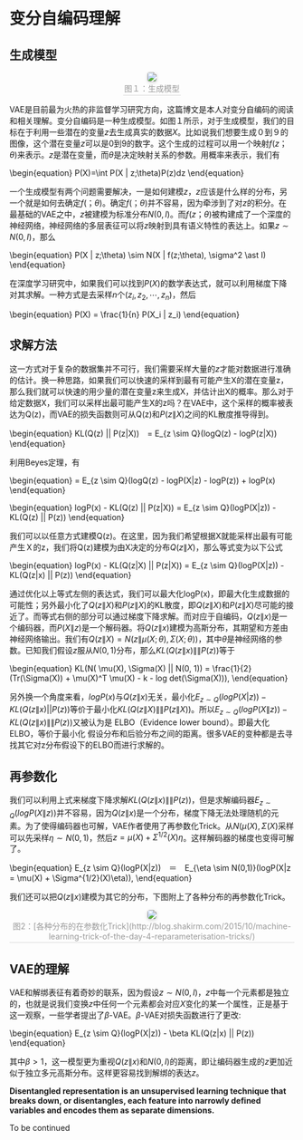 <head>
    <script src="https://cdn.mathjax.org/mathjax/latest/MathJax.js?config=TeX-AMS-MML_HTMLorMML" type="text/javascript"></script>
    <script type="text/x-mathjax-config">
        MathJax.Hub.Config({
            tex2jax: {
            skipTags: ['script', 'noscript', 'style', 'textarea', 'pre'],
            inlineMath: [['$','$']]
            }
        });
    </script>
</head>


# 变分自编码理解

## 生成模型
<center>
    <img style="border-radius: 0.2525em;
    box-shadow: 0 2px 4px 0 rgba(34,36,38,.12),0 2px 6px 0 rgba(34,36,38,.08);" 
    src="https://raw.githubusercontent.com/Kaimaoge/Kaimaoge.github.io/master/images/generative.png">
    <br>
    <div style="color:orange; border-bottom: 1px solid #d9d9d9;
    display: inline-block;
    color: #999;
    padding: 2px;">图１：生成模型</div>
</center>

VAE是目前最为火热的非监督学习研究方向，这篇博文是本人对变分自编码的阅读和相关理解。变分自编码是一种生成模型。如图１所示，对于生成模型，我们的目标在于利用一些潜在的变量$z$去生成真实的数据$X$。比如说我们想要生成０到９的图像，这个潜在变量$z$可以是0到9的数字。这个生成的过程可以用一个映射$f(z；\theta)$来表示。$z$是潜在变量，而$\theta$是决定映射关系的参数。用概率来表示，我们有

\begin{equation}
P(X)=\int P(X | z;\theta)P(z)dz
\end{equation}

一个生成模型有两个问题需要解决，一是如何建模$z$，$z$应该是什么样的分布，另一个就是如何去确定$f(；\theta)$。确定$f(；\theta)$并不容易，因为牵涉到了对$z$的积分。在最基础的VAE之中，$z$被建模为标准分布$N(0,I)$。而$f(z；\theta)$被构建成了一个深度的神经网络，神经网络的多层表征可以将$z$映射到具有语义特性的表达上。如果$z \sim N(0,I)$，那么

\begin{equation}
P(X | z;\theta) \sim N(X | f(z;\theta), \sigma^2 \ast I)
\end{equation}

在深度学习研究中，如果我们可以找到$P(X)$的数学表达式，就可以利用梯度下降对其求解。一种方式是去采样$n$个$(z_i,z_2,\cdots,z_n)$，然后

\begin{equation}
P(X) = \frac{1}{n} P(X_i | z_i)
\end{equation}

## 求解方法

这一方式对于复杂的数据集并不可行，我们需要采样大量的$z$才能对数据进行准确的估计。换一种思路，如果我们可以快速的采样到最有可能产生X的潜在变量z，那么我们就可以快速的用少量的潜在变量z来生成X，并估计出X的概率。那么对于给定数据X，我们可以采样出最可能产生X的z吗？在VAE中，这个采样的概率被表达为Q(z)，而VAE的损失函数则可从Q(z)和$P(z\|X)$之间的KL散度推导得到。

\begin{equation}
KL(Q(z) || P(z|X))　= E_{z \sim Q}(logQ(z) - logP(z|X))
\end{equation}

利用Beyes定理，有

\begin{equation}
= E_{z \sim Q}(logQ(z) - logP(X|z) - logP(z)) + logP(x)
\end{equation}

\begin{equation}
logP(x) - KL(Q(z) || P(z|X)) = E_{z \sim Q}(logP(X|z)) - KL(Q(z) || P(z))
\end{equation}

我们可以以任意方式建模Q(z)。在这里，因为我们希望根据X就能采样出最有可能产生Ｘ的z，我们将Q(z)建模为由X决定的分布$Q(z\|X)$，那么等式变为以下公式

\begin{equation}
logP(x) - KL(Q(z\|X) || P(z|X)) = E_{z \sim Q}(logP(X\|z)) - KL(Q(z\|x) || P(z))
\end{equation}

通过优化以上等式左侧的表达式，我们可以最大化logP(x)，即最大化生成数据的可能性；另外最小化了$Q(z\|X)$和$P(z\|X)$的KL散度，即$Q(z\| X)$和$P(z\|X)$尽可能的接近了。而等式右侧的部分可以通过梯度下降求解。而对应于自编码，$Q(z\|x)$是一个编码器，而$P(X\|z)$是一个解码器。将$Q(z\|x)$建模为高斯分布，其期望和方差由神经网络输出。我们有$Q(z\| X) = N(z \| \mu(X; \theta), \Sigma(X; \theta))$，其中$\theta$是神经网络的参数。已知我们假设$z$服从$N(0,1)$分布，那么$KL(Q(z\|x) \|\| P(z))$等于

\begin{equation}
KL(N( \mu(X), \Sigma(X) || N(0, 1)) = \frac{1}{2} (Tr(\Sigma(X)) + \mu(X)^T \mu(X) - k - log det(\Sigma(X))),
\end{equation}

另外换一个角度来看，$logP(x)$与$Q(z \| x)$无关，最小化$E_{z \sim Q}(logP(X|z)) - KL(Q(z\|x) || P(z))$等价于最小化$KL(Q(z\|X) \|\| P(z\|X))$。所以$E_{z \sim Q}(logP(X\|z)) - KL(Q(z\|x) \|\| P(z))$又被认为是 ELBO（Evidence lower bound）。即最大化ELBO，等价于最小化
假设分布和后验分布之间的距离。很多VAE的变种都是去寻找其它对z分布假设下的ELBO而进行求解的。

## 再参数化

我们可以利用上式来梯度下降求解$KL(Q(z\|x) \|\| P(z))$，但是求解编码器$E_{z \sim Q}(logP(X\|z))$并不容易，因为$Q(z\|x)$是一个分布，梯度下降无法处理随机的元素。为了使得编码器也可解，VAE作者使用了再参数化Trick。从$N( \mu(X), \Sigma(X)$采样可以先采样$\eta \sim N(0,1)$，然后$z = \mu(X) + \Sigma^{1/2}(X)\eta$。这样解码器的梯度也变得可解了。

\begin{equation}
E_{z \sim Q}(logP(X|z))　＝　E_{\eta \sim N(0,1)}(logP(X|z = \mu(X) + \Sigma^{1/2}(X)\eta)),
\end{equation}

我们还可以把$Q(z\|x)$建模为其它的分布，下图附上了各种分布的再参数化Trick。

<center>
    <img style="border-radius: 0.3125em;
    box-shadow: 0 2px 4px 0 rgba(34,36,38,.12),0 2px 8px 0 rgba(34,36,38,.08);" 
    src="https://raw.githubusercontent.com/Kaimaoge/Kaimaoge.github.io/master/images/rp.png">
    <br>
    <div style="color:orange; border-bottom: 1px solid #d9d9d9;
    display: inline-block;
    color: #999;
    padding: 2px;">图2：[各种分布的在参数化Trick](http://blog.shakirm.com/2015/10/machine-learning-trick-of-the-day-4-reparameterisation-tricks/)</div>
</center>

## VAE的理解

VAE和解绑表征有着奇妙的联系，因为假设$z \sim N(0,I)$，$z$中每一个元素都是独立的，也就是说我们变换$z$中任何一个元素都会对应$X$变化的某一个属性，正是基于这一观察，一些学者提出了$\beta$-VAE。$\beta$-VAE对损失函数进行了更改:

\begin{equation}
E_{z \sim Q}(logP(X\|z)) - \beta KL(Q(z\|x) || P(z))
\end{equation}

其中$\beta > 1$，这一模型更为重视$Q(z\|x)$和$N(0,I)$的距离，即让编码器生成的$z$更加近似于独立多元高斯分布。这样更容易找到解绑的表达$z$。

**Disentangled representation is an unsupervised learning technique that breaks down, or disentangles, each feature into narrowly defined variables and encodes them as separate dimensions.**


To be continued





